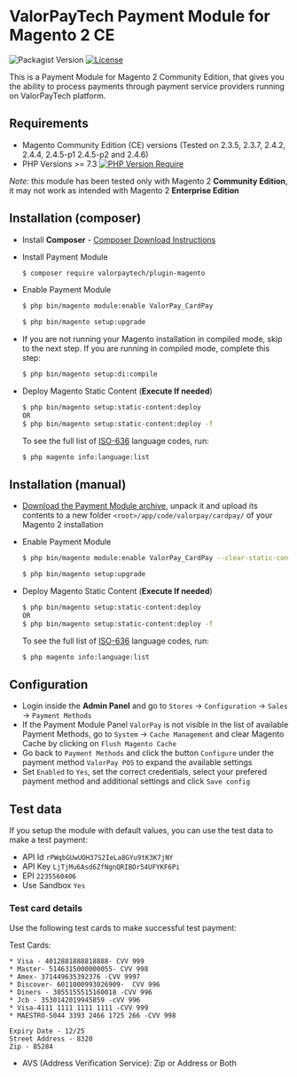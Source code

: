 # ValorPayTech Payment Module for Magento 2 CE

![Packagist Version](https://img.shields.io/packagist/v/valorpaytech/plugin-magento?label=stable) [![License](http://poser.pugx.org/valorpaytech/plugin-magento/license)](https://packagist.org/packages/valorpaytech/plugin-magento)

This is a Payment Module for Magento 2 Community Edition, that gives you the ability to process payments through payment service providers running on ValorPayTech platform.

## Requirements

  * Magento Community Edition (CE) versions (Tested on 2.3.5, 2.3.7, 2.4.2, 2.4.4, 2.4.5-p1 2.4.5-p2 and 2.4.6)
  * PHP Versions >= 7.3       [![PHP Version Require](http://poser.pugx.org/valorpaytech/plugin-magento/require/php)](https://packagist.org/packages/valorpaytech/plugin-magento)
  
*Note:* this module has been tested only with Magento 2 __Community Edition__, it may not work as intended with Magento 2 __Enterprise Edition__

## Installation (composer)

  * Install __Composer__ - [Composer Download Instructions](https://getcomposer.org/doc/00-intro.md)

  * Install Payment Module

    ```sh
    $ composer require valorpaytech/plugin-magento
    ```

  * Enable Payment Module

    ```sh
    $ php bin/magento module:enable ValorPay_CardPay
    ```

    ```sh
    $ php bin/magento setup:upgrade
    ```

  * If you are not running your Magento installation in compiled mode, skip to the next step. If you are running in compiled mode, complete this step:

    ```sh
    $ php bin/magento setup:di:compile
    ```

  * Deploy Magento Static Content (__Execute If needed__)

    ```sh
    $ php bin/magento setup:static-content:deploy
    OR
    $ php bin/magento setup:static-content:deploy -f 
    ```

    To see the full list of [ISO-636](http://www.loc.gov/standards/iso639-2/php/code_list.php) language codes, run:

    ```sh
    $ php magento info:language:list  
    ```

## Installation (manual)

  * [Download the Payment Module archive](https://github.com/ValorPayTech/plugin-magento/archive/refs/heads/main.zip), unpack it and upload its contents to a new folder ```<root>/app/code/valorpay/cardpay/``` of your Magento 2 installation

  * Enable Payment Module

    ```sh
    $ php bin/magento module:enable ValorPay_CardPay --clear-static-content
    ```

    ```sh
    $ php bin/magento setup:upgrade
    ```

  * Deploy Magento Static Content (__Execute If needed__)

    ```sh
    $ php bin/magento setup:static-content:deploy     
    OR
    $ php bin/magento setup:static-content:deploy -f 

    ```   
    To see the full list of [ISO-636](http://www.loc.gov/standards/iso639-2/php/code_list.php) language codes, run:

    ```sh
    $ php magento info:language:list  
    ```

## Configuration

  * Login inside the __Admin Panel__ and go to ```Stores``` -> ```Configuration``` -> ```Sales``` -> ```Payment Methods```
  * If the Payment Module Panel ```ValorPay``` is not visible in the list of available Payment Methods,
    go to  ```System``` -> ```Cache Management``` and clear Magento Cache by clicking on ```Flush Magento Cache```
  * Go back to ```Payment Methods``` and click the button ```Configure``` under the payment method ```ValorPay POS``` to expand the available settings
  * Set ```Enabled``` to ```Yes```, set the correct credentials, select your prefered payment method and additional settings and click ```Save config```

## Test data

If you setup the module with default values, you can use the test data to make a test payment:

  * API Id ```rPWqbGUwUOH37S2IeLa8GYu9tK3K7jNY```
  * API Key ```LjTjMu6Asd6ZfNgnQRIBOr54UFYKF6Pi```
  * EPI ```2235560406```
  * Use Sandbox ``Yes``

### Test card details

Use the following test cards to make successful test payment:

  Test Cards:

    * Visa - 4012881888818888- CVV 999
    * Master- 5146315000000055- CVV 998
    * Amex- 371449635392376 -CVV 9997
    * Discover- 6011000993026909-  CVV 996
    * Diners - 3055155515160018 -CVV 996
    * Jcb - 3530142019945859 -cVV 996
    * Visa-4111 1111 1111 1111 -CVV 999
    * MAESTRO-5044 3393 2466 1725 266 -CVV 998

    Expiry Date - 12/25
    Street Address - 8320
    Zip - 85284

  * AVS (Address Verification Service): Zip or Address or Both